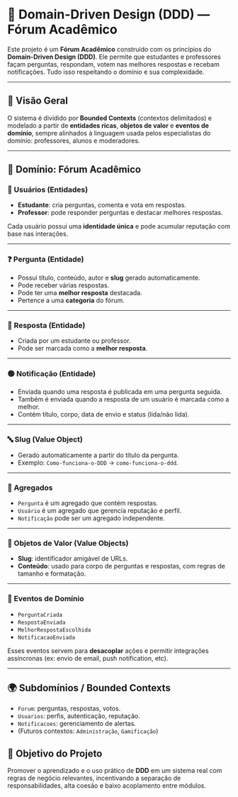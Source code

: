 # 🧠 Domain-Driven Design (DDD) — Fórum Acadêmico

Este projeto é um **Fórum Acadêmico** construído com os princípios do **Domain-Driven Design (DDD)**. Ele permite que estudantes e professores façam perguntas, respondam, votem nas melhores respostas e recebam notificações. Tudo isso respeitando o domínio e sua complexidade.

---

## 📌 Visão Geral

O sistema é dividido por **Bounded Contexts** (contextos delimitados) e modelado a partir de **entidades ricas**, **objetos de valor** e **eventos de domínio**, sempre alinhados à linguagem usada pelos especialistas do domínio: professores, alunos e moderadores.

---

## 🧠 Domínio: Fórum Acadêmico

### 👥 Usuários (Entidades)
- **Estudante**: cria perguntas, comenta e vota em respostas.
- **Professor**: pode responder perguntas e destacar melhores respostas.

Cada usuário possui uma **identidade única** e pode acumular reputação com base nas interações.

---

### ❓ Pergunta (Entidade)
- Possui título, conteúdo, autor e **slug** gerado automaticamente.
- Pode receber várias respostas.
- Pode ter uma **melhor resposta** destacada.
- Pertence a uma **categoria** do fórum.

---

### 💬 Resposta (Entidade)
- Criada por um estudante ou professor.
- Pode ser marcada como a **melhor resposta**.

---

### 🟢 Notificação (Entidade)
- Enviada quando uma resposta é publicada em uma pergunta seguida.
- Também é enviada quando a resposta de um usuário é marcada como a melhor.
- Contém título, corpo, data de envio e status (lida/não lida).

---

### 🔤 Slug (Value Object)
- Gerado automaticamente a partir do título da pergunta.
- Exemplo: `Como-funciona-o-DDD` → `como-funciona-o-ddd`.

---

### 🧱 Agregados
- `Pergunta` é um agregado que contém respostas.
- `Usuário` é um agregado que gerencia reputação e perfil.
- `Notificação` pode ser um agregado independente.

---

### 🧩 Objetos de Valor (Value Objects)
- **Slug**: identificador amigável de URLs.
- **Conteúdo**: usado para corpo de perguntas e respostas, com regras de tamanho e formatação.

---

### 📅 Eventos de Domínio
- `PerguntaCriada`
- `RespostaEnviada`
- `MelhorRespostaEscolhida`
- `NotificacaoEnviada`

Esses eventos servem para **desacoplar** ações e permitir integrações assíncronas (ex: envio de email, push notification, etc).

---

## 🌍 Subdomínios / Bounded Contexts

- `Forum`: perguntas, respostas, votos.
- `Usuarios`: perfis, autenticação, reputação.
- `Notificacoes`: gerenciamento de alertas.
- (Futuros contextos: `Administração`, `Gamificação`)

## 🚀 Objetivo do Projeto

Promover o aprendizado e o uso prático de **DDD** em um sistema real com regras de negócio relevantes, incentivando a separação de responsabilidades, alta coesão e baixo acoplamento entre módulos.

